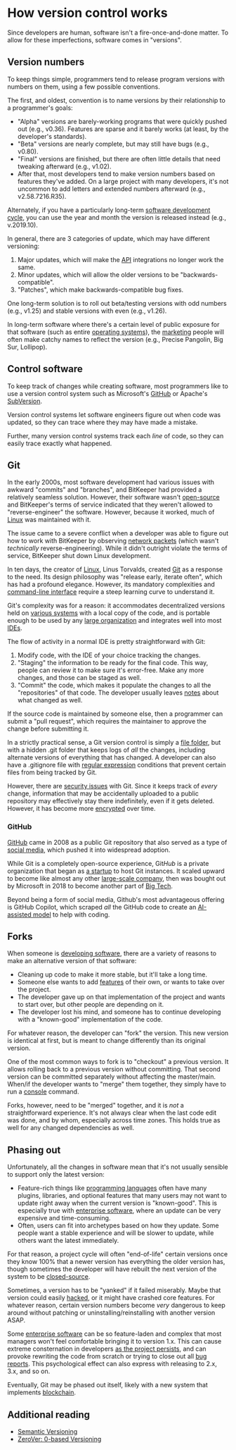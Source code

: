 
# How version control works

Since developers are human, software isn't a fire-once-and-done matter. To allow for these imperfections, software comes in "versions".

## Version numbers

To keep things simple, programmers tend to release program versions with numbers on them, using a few possible conventions.

The first, and oldest, convention is to name versions by their relationship to a programmer's goals:

- "Alpha" versions are barely-working programs that were quickly pushed out (e.g., v0.36). Features are sparse and it barely works (at least, by the developer's standards).
- "Beta" versions are nearly complete, but may still have bugs (e.g., v0.80).
- "Final" versions are finished, but there are often little details that need tweaking afterward (e.g., v1.02).
- After that, most developers tend to make version numbers based on features they've added. On a large project with many developers, it's not uncommon to add letters and extended numbers afterward (e.g., v2.58.7216.R35).

Alternately, if you have a particularly long-term [software development cycle](mgmt-2_projects-cs.md), you can use the year and month the version is released instead (e.g., v.2019.10).

In general, there are 3 categories of update, which may have different versioning:

1. Major updates, which will make the [API](computers-programming.md) integrations no longer work the same.
2. Minor updates, which will allow the older versions to be "backwards-compatible".
3. "Patches", which make backwards-compatible bug fixes.

One long-term solution is to roll out beta/testing versions with odd numbers (e.g., v1.25) and stable versions with even (e.g., v1.26).

In long-term software where there's a certain level of public exposure for that software (such as entire [operating systems](computers-os.md)), the [marketing](marketing.md) people will often make catchy names to reflect the version (e.g., Precise Pangolin, Big Sur, Lollipop).

## Control software

To keep track of changes while creating software, most programmers like to use a version control system such as Microsoft's [GitHub](https://github.com) or Apache's [SubVersion](https://subversion.apache.org/).

Version control systems let software engineers figure out when code was updated, so they can trace where they may have made a mistake.

Further, many version control systems track each *line* of code, so they can easily trace exactly what happened.

## Git

In the early 2000s, most software development had various issues with awkward "commits" and "branches", and BitKeeper had provided a relatively seamless solution. However, their software wasn't [open-source](legal-ip-floss.md) and BitKeeper's terms of service indicated that they weren't allowed to "reverse-engineer" the software. However, because it worked, much of [Linux](computers-os-unix.md) was maintained with it.

The issue came to a severe conflict when a developer was able to figure out how to work with BitKeeper by observing [network packets](networks-cs.md) (which wasn't *technically* reverse-engineering). While it didn't outright violate the terms of service, BitKeeper shut down Linux development.

In ten days, the creator of [Linux](computers-os-unix.md), Linus Torvalds, created [Git](https://git-scm.com/) as a response to the need. Its design philosophy was "release early, iterate often", which has had a profound elegance. However, its mandatory complexities and [command-line interface](computers-cli.md) require a steep learning curve to understand it.

Git's complexity was for a reason: it accommodates decentralized versions held on [various systems](computers-distsys.md) with a local copy of the code, and is portable enough to be used by any [large organization](computers-distsys-enterprise.md) and integrates well into most [IDEs](computers-software-ide.md).

The flow of activity in a normal IDE is pretty straightforward with Git:

1. Modify code, with the IDE of your choice tracking the changes.
2. "Staging" the information to be ready for the final code. This way, people can review it to make sure it's error-free. Make any more changes, and those can be staged as well.
3. "Commit" the code, which makes it populate the changes to all the "repositories" of that code. The developer usually leaves [notes](language-writing-documentation-cs.md) about what changed as well.

If the source code is maintained by someone else, then a programmer can submit a "pull request", which requires the maintainer to approve the change before submitting it.

In a strictly practical sense, a Git version control is simply a [file folder](computers-files.md), but with a hidden .git folder that keeps logs of *all* the changes, including alternate versions of everything that has changed. A developer can also have a .gitignore file with [regular expression](computers-programming.md) conditions that prevent certain files from being tracked by Git.

However, there are [security issues](computers-cysec.md) with Git. Since it keeps track of *every* change, information that may be accidentally uploaded to a public repository may effectively stay there indefinitely, even if it gets deleted. However, it has become more [encrypted](encryption.md) over time.

### GitHub

[GitHub](https://github.com/) came in 2008 as a public Git repository that also served as a type of [social media](networks-social.md), which pushed it into widespread adoption.

While Git is a completely open-source experience, Git*Hub* is a private organization that began as [a startup](entrepreneur-1_why.md) to host Git instances. It scaled upward to become like almost any other [large-scale company](mgmt-1_why.md), then was bought out by Microsoft in 2018 to become another part of [Big Tech](faang.md).

Beyond being a form of social media, Github's most advantageous offering is GitHub Copilot, which scraped *all* the GitHub code to create an [AI-assisted model](computers-ai.md) to help with coding.

## Forks

When someone is [developing software](computers-software.md), there are a variety of reasons to make an alternative version of that software:

- Cleaning up code to make it more stable, but it'll take a long time.
- Someone else wants to add [features](computers-programming.md) of their own, or wants to take over the project.
- The developer gave up on that implementation of the project and wants to start over, but other people are depending on it.
- The developer lost his mind, and someone has to continue developing with a "known-good" implementation of the code.

For whatever reason, the developer can "fork" the version. This new version is identical at first, but is meant to change differently than its original version.

One of the most common ways to fork is to "checkout" a previous version. It allows rolling back to a previous version without committing. That second version can be committed separately without affecting the master/main. When/if the developer wants to "merge" them together, they simply have to run a [console](computers-cli.md) command.

Forks, however, need to be "merged" together, and it is *not* a straightforward experience. It's not always clear when the last code edit was done, and by whom, especially across time zones. This holds true as well for any changed dependencies as well.

## Phasing out

Unfortunately, all the changes in software mean that it's not usually sensible to support only the latest version:

- Feature-rich things like [programming languages](computers-languages.md) often have many plugins, libraries, and optional features that many users may not want to update right away when the current version is "known-good". This is especially true with [enterprise software](computers-distsys-enterprise.md), where an update can be very expensive and time-consuming.
- Often, users can fit into archetypes based on how they update. Some people want a stable experience and will be slower to update, while others want the latest immediately.

For that reason, a project cycle will often "end-of-life" certain versions once they know 100% that a newer version has everything the older version has, though sometimes the developer will have rebuilt the next version of the system to be [closed-source](legal-ip-floss.md).

Sometimes, a version has to be "yanked" if it failed miserably. Maybe that version could easily [hacked](hacking.md), or it might have crashed core features. For whatever reason, certain version numbers become *very* dangerous to keep around without patching or uninstalling/reinstalling with another version ASAP.

Some [enterprise software](computers-distsys-enterprise.md) can be so feature-laden and complex that most managers won't feel comfortable bringing it to version 1.x. This can cause extreme consternation in developers [as the project persists](computers-software-maintenance.md), and can provoke rewriting the code from scratch or trying to close out all [bug reports](computers-software-redesign.md). This psychological effect can also express with releasing to 2.x, 3.x, and so on.

Eventually, Git may be phased out itself, likely with a new system that implements [blockchain](computers-blockchain.md).

## Additional reading

- [Semantic Versioning](https://semver.org/)
- [ZeroVer: 0-based Versioning](https://0ver.org/)
